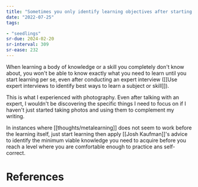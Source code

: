 ```yaml
---
title: "Sometimes you only identify learning objectives after starting to learn"
date: "2022-07-25"
tags:

- "seedlings"
sr-due: 2024-02-20
sr-interval: 309
sr-ease: 232
---
```


When learning a body of knowledge or a skill you completely don't know about, you won't be able to know exactly what you need to learn until you start learning per se, even after conducting an expert interview ([[Use expert interviews to identify best ways to learn a subject or skill]]).

This is what I experienced with photography. Even after talking with an expert, I wouldn't be discovering the specific things I need to focus on if I haven't just started taking photos and using them to complement my writing.

In instances where [[thoughts/metalearning]] does not seem to work before the learning itself, just start learning then apply [[Josh Kaufman]]'s advice to identify the minimum viable knowledge you need to acquire before you reach a level where you are comfortable enough to practice ans self-correct.

# References
